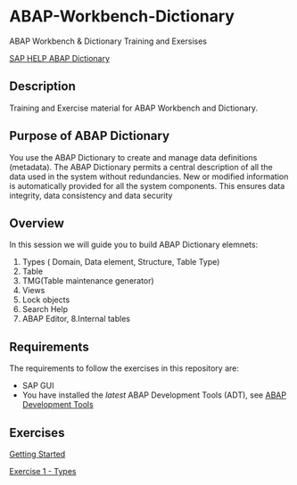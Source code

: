 # ABAP-Workbench-Dictionary
ABAP Workbench &amp; Dictionary Training and Exersises

[SAP HELP ABAP Dictionary ](https://help.sap.com/saphelp_SCM700_ehp02/helpdata/en/cf/21ede5446011d189700000e8322d00/frameset.htm)
## Description
Training and Exercise material for ABAP Workbench and Dictionary.
## Purpose of ABAP Dictionary
You use the ABAP Dictionary to create and manage data definitions (metadata). The ABAP Dictionary permits a central description of all the data used in the system without redundancies. New or modified information is automatically provided for all the system components. This ensures data integrity, data consistency and data security

## Overview
In this session we will guide you to build ABAP Dictionary elemnets:
1. Types ( Domain, Data element, Structure, Table Type)
2. Table
3. TMG(Table maintenance generator)
4. Views
5. Lock objects
6. Search Help
7. ABAP Editor, 
8.Internal tables


## Requirements
The requirements to follow the exercises in this repository are:
* SAP GUI
* You have installed the _latest_ ABAP Development Tools (ADT), see [ABAP Development Tools](https://tools.hana.ondemand.com/#abap)

## Exercises
[Getting Started](Exercises/EX0/EX0.MD)

[Exercise 1 - Types](Exercises/EX1/EX1.md)
